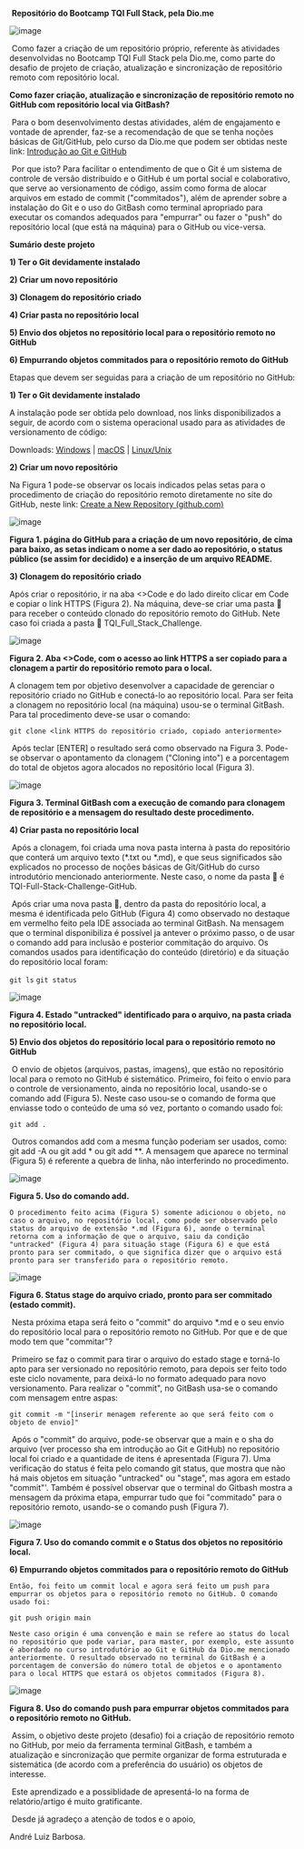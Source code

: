 ​											**Repositório do Bootcamp TQI Full Stack, pela Dio.me**

![image](https://user-images.githubusercontent.com/100593932/178079208-c419c9e5-ee54-4853-b081-c17a54f4a494.png)

​	Como fazer a criação de um repositório próprio, referente às atividades desenvolvidas no Bootcamp TQI Full Stack pela Dio.me, como parte do desafio de projeto de criação, atualização e sincronização de repositório remoto com repositório local.

 

**Como fazer criação, atualização e sincronização de repositório remoto no GitHub com repositório local via GitBash?**

 

​	Para o bom desenvolvimento destas atividades, além de engajamento e vontade de aprender, faz-se a recomendação de que se tenha noções básicas de Git/GitHub, pelo curso da Dio.me que podem ser obtidas neste link: [Introdução ao Git e GitHub](https://web.dio.me/play)

​	Por que isto? Para facilitar o entendimento de que o Git é um sistema de controle de versão distribuído e o GitHub é um portal social e colaborativo, que serve ao versionamento de código, assim como forma de alocar arquivos em estado de commit ("commitados"), além de aprender sobre a instalação do Git e o uso do GitBash como terminal apropriado para executar os comandos adequados para "empurrar" ou fazer o "push" do repositório local (que está na máquina) para o GitHub ou vice-versa.

 

**Sumário deste projeto**

**1) Ter o Git devidamente instalado**

**2) Criar um novo repositório**

**3) Clonagem do repositório criado**

**4) Criar pasta no repositório local**

**5) Envio dos objetos no repositório local para o repositório remoto no GitHub**

**6) Empurrando objetos commitados para o repositório remoto do GitHub** 

 Etapas que devem ser seguidas para a criação de um repositório no GitHub:

 **1) Ter o Git devidamente instalado**

A instalação pode ser obtida pelo download, nos links disponibilizados a seguir, de acordo com o sistema operacional usado para as atividades de versionamento de código:

Downloads: [Windows](https://git-scm.com/download/win) | [macOS](https://git-scm.com/download/mac) | [Linux/Unix](https://git-scm.com/download/linux)

 **2) Criar um novo repositório**

 Na Figura 1 pode-se observar os locais indicados pelas setas para o procedimento de criação do repositório remoto diretamente no site do GitHub, neste link: [Create a New Repository (github.com)](https://github.com/new) 

![image](https://user-images.githubusercontent.com/100593932/178079320-303932a4-82c3-4927-84e8-cf73f20d9024.png)

**Figura 1. página do GitHub para a criação de um novo repositório, de cima para baixo, as setas indicam o nome a ser dado ao repositório, o status público (se assim for decidido) e a inserção de um arquivo README.**

**3) Clonagem do repositório criado**

 Após criar o repositório, ir na aba <>Code e do lado direito clicar em Code e copiar o link HTTPS (Figura 2). Na máquina, deve-se criar uma pasta 📂 para receber o conteúdo clonado do repositório remoto do GitHub. Nete caso foi criada a pasta 📂 TQI_Full_Stack_Challenge.

![image](https://user-images.githubusercontent.com/100593932/178079363-1f7c97fd-11da-4dcb-977a-46250c692c4d.png)

 **Figura 2. Aba <>Code, com o acesso ao link HTTPS a ser copiado para a clonagem a partir do repositório remoto para o local.**

 A clonagem tem por objetivo desenvolver a capacidade de gerenciar o repositório criado no GitHub e conectá-lo ao repositório local. Para ser feita a clonagem no repositório local (na máquina) usou-se o terminal GitBash. Para tal procedimento deve-se usar o comando:

`git clone <link HTTPS do repositório criado, copiado anteriormente>`

​	Após teclar [ENTER] o resultado será como observado na Figura 3. Pode-se observar o apontamento da clonagem ("Cloning into") e a porcentagem do total de objetos agora alocados no repositório local (Figura 3).

![image](https://user-images.githubusercontent.com/100593932/178079422-fafab1e6-d790-4bdb-997f-dd9138569d2e.png)

**Figura 3. Terminal GitBash com a execução de comando para clonagem de repositório e a mensagem do resultado deste procedimento.**

**4) Criar pasta no repositório local**

​	Após a clonagem, foi criada uma nova pasta interna à pasta do repositório que conterá um arquivo texto (*.txt ou *.md), e que seus significados são explicados no processo de noções básicas de Git/GitHub do curso introdutório mencionado anteriormente. Neste caso, o nome da pasta 📂 é TQI-Full-Stack-Challenge-GitHub.

​	Após criar uma nova pasta 📂, dentro da pasta do repositório local, a mesma é identificada pelo GitHub (Figura 4) como observado no destaque em vermelho feito pela IDE associada ao terminal GitBash. Na mensagem que o terminal disponibiliza é possível ja antever o próximo passo, o de usar o comando add para inclusão e posterior commitação do arquivo. Os comandos usados para identificação do conteúdo (diretório) e da situação do repositório local foram:

`git ls`
`git status`

![image](https://user-images.githubusercontent.com/100593932/178079445-fd547897-18f9-40ad-979d-f4630d76eb68.png)

**Figura 4. Estado "untracked" identificado para o arquivo, na pasta criada no repositório local.**

**5) Envio dos objetos do repositório local para o repositório remoto no GitHub**

​	O envio de objetos (arquivos, pastas, imagens), que estão no repositório local para o remoto no GitHub é sistemático. Primeiro, foi feito o envio para o controle de versionamento, ainda no repositório local, usando-se o comando add (Figura 5). Neste caso usou-se o comando de forma que enviasse todo o conteúdo de uma só vez, portanto o comando usado foi:

`git add .`

​	Outros comandos add com a mesma função poderiam ser usados, como: git add -A ou git add * ou git add **. A mensagem que aparece no terminal (Figura 5) é referente a quebra de linha, não interferindo no procedimento.

![image](https://user-images.githubusercontent.com/100593932/178079471-6a0f836e-1221-4de9-b691-c23de89214e8.png)

**Figura 5. Uso do comando add.**

 	O procedimento feito acima (Figura 5) somente adicionou o objeto, no caso o arquivo, no repositório local, como pode ser observado pelo status do arquivo de extensão *.md (Figura 6), aonde o terminal retorna com a informação de que o arquivo, saiu da condição "untracked" (Figura 4) para situação stage (Figura 6) e que está pronto para ser commitado, o que significa dizer que o arquivo está pronto para ser transferido para o repositório remoto.

![image](https://user-images.githubusercontent.com/100593932/178079499-c1cea23d-c418-430e-8bd8-404157b5de0f.png)

**Figura 6. Status stage do arquivo criado, pronto para ser commitado (estado commit).**

​	Nesta próxima etapa será feito o "commit" do arquivo *.md e o seu envio do repositório local para o repositório remoto no GitHub. Por que e de que modo tem que "commitar"?

​	Primeiro se faz o commit para tirar o arquivo do estado stage e torná-lo apto para ser versionado no repositório remoto, para depois ser feito todo este ciclo novamente, para deixá-lo no formato adequado para novo versionamento. Para realizar o "commit", no GitBash usa-se o comando com mensagem entre aspas:

`git commit -m "[inserir menagem referente ao que será feito com o objeto de envio]"`

​	Após o "commit" do arquivo, pode-se observar que a main e o sha do arquivo (ver processo sha em introdução ao Git e GitHub) no repositório local foi criado e a quantidade de itens é apresentada (Figura 7). Uma verificação do status é feita pelo comando git status, que mostra que não há mais objetos em situação "untracked" ou "stage", mas agora em estado "commit"'. Também é possível observar que o terminal do Gitbash mostra a mensagem da próxima etapa, empurrar tudo que foi "commitado" para o repositório remoto, usando-se o comando push (Figura 7).

![image](https://user-images.githubusercontent.com/100593932/178079513-2044c5f5-ab2f-4435-9ec4-b5d939c13c64.png)

**Figura 7. Uso do comando commit e o Status dos objetos no repositório local.**

**6) Empurrando objetos commitados para o repositório remoto do GitHub** 

 	Então, foi feito um commit local e agora será feito um push para empurrar os objetos para o repositório remoto no GitHub. O comando usado foi:

`git push origin main`

 	Neste caso origin é uma convenção e main se refere ao status do local no repositório que pode variar, para master, por exemplo, este assunto é abordado no curso introdutório ao Git e GitHub da Dio.me mencionado anteriormente. O resultado observado no terminal do GitBash é a porcentagem de conversão do número total de objetos e o apontamento para o local HTTPS que estará os objetos commitados (Figura 8).

![image](https://user-images.githubusercontent.com/100593932/178079529-20625af3-03ff-4681-8e06-d73310ae1c26.png)

**Figura 8. Uso do comando push para empurrar objetos commitados para o repositório remoto no GitHub.**

​	Assim, o objetivo deste projeto (desafio) foi a criação de repositório remoto no GitHub, por meio da ferramenta terminal GitBash, e também a atualização e sincronização que permite organizar de forma estruturada e sistemática (de acordo com a preferência do usuário) os objetos de interesse.

​	Este aprendizado e a possiblidade de apresentá-lo na forma de relatório/artigo é muito gratificante.

​	Desde já agradeço a atenção de todos e o apoio,

 

André Luiz Barbosa.

